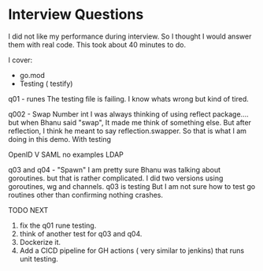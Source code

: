 # Interview Questions
I did not like my performance during interview.
So I thought I would answer them with real code.
This took about 40 minutes to do.


I cover:
- go.mod
- Testing ( testify)


q01 - runes
The testing file is failing.  I know whats wrong but kind of tired.

q002 - Swap Number int
I was always thinking of using reflect package....   but when Bhanu said "swap", It made me think of something else.
But after reflection, I think he meant to say reflection.swapper.
So that is what I am doing in this demo.
With testing


OpenID V SAML
no examples
LDAP


q03  and q04 - "Spawn" 
I am pretty sure Bhanu was talking about goroutines.
but that is rather complicated.
I did two versions using goroutines, wg and channels.
q03 is testing
But I am not sure how to test go routines other than confirming nothing crashes.

TODO NEXT
1. fix the q01 rune testing.
2. think of another test for q03 and q04.
3. Dockerize it.
4. Add a CICD pipeline for GH actions ( very similar to jenkins) that runs unit testing.








